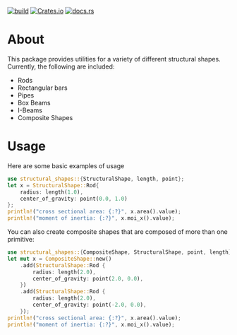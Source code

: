 [![build](https://github.com/cmccomb/structural-shapes/actions/workflows/tests.yml/badge.svg)](https://github.com/cmccomb/structural-shapes/actions/workflows/tests.yml)
[![Crates.io](https://img.shields.io/crates/v/structural-shapes.svg)](https://crates.io/crates/structural-shapes)
[![docs.rs](https://docs.rs/structural-shapes/badge.svg)](https://docs.rs/structural-shapes)

# About
This package provides utilities for a variety of different structural shapes. Currently, the following are included:
- Rods
- Rectangular bars
- Pipes
- Box Beams
- I-Beams
- Composite Shapes

# Usage
Here are some basic examples of usage

```rust
use structural_shapes::{StructuralShape, length, point};
let x = StructuralShape::Rod{
    radius: length(1.0), 
    center_of_gravity: point(0.0, 1.0)
};
println!("cross sectional area: {:?}", x.area().value);
println!("moment of inertia: {:?}", x.moi_x().value);
```

You can also create composite shapes that are composed of more than one primitive:
```rust
use structural_shapes::{CompositeShape, StructuralShape, point, length};
let mut x = CompositeShape::new()
    .add(StructuralShape::Rod {
        radius: length(2.0),
        center_of_gravity: point(2.0, 0.0),
    })
    .add(StructuralShape::Rod {
        radius: length(2.0),
        center_of_gravity: point(-2.0, 0.0),
    });
println!("cross sectional area: {:?}", x.area().value);
println!("moment of inertia: {:?}", x.moi_x().value);
```
